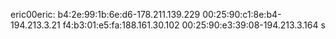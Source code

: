 eric00eric:
b4:2e:99:1b:6e:d6-178.211.139.229
00:25:90:c1:8e:b4-194.213.3.21
f4:b3:01:e5:fa:188.161.30.102
00:25:90:e3:39:08-194.213.3.164
s
